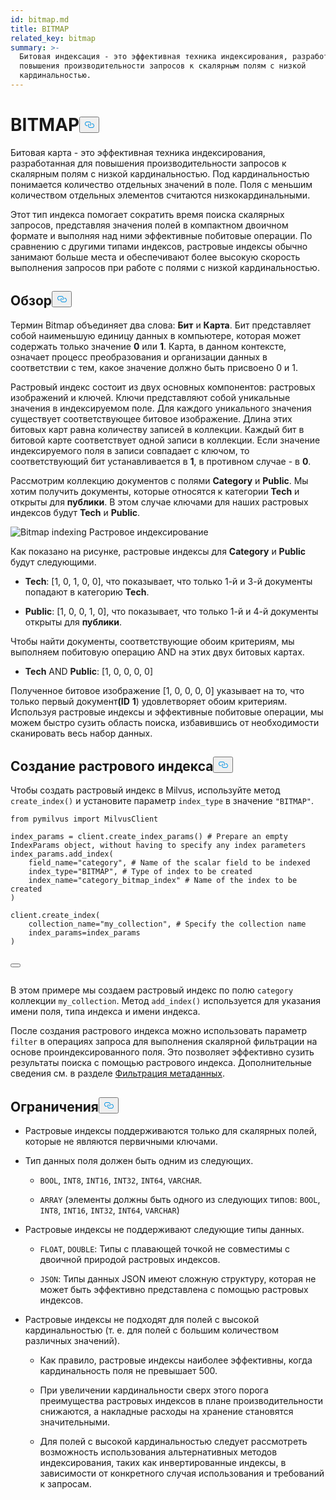 ```yaml
---
id: bitmap.md
title: BITMAP
related_key: bitmap
summary: >-
  Битовая индексация - это эффективная техника индексирования, разработанная для
  повышения производительности запросов к скалярным полям с низкой
  кардинальностью.
---
```

<h1 id="BITMAP​" class="common-anchor-header">BITMAP<button data-href="#BITMAP​" class="anchor-icon" translate="no">
      <svg translate="no"
        aria-hidden="true"
        focusable="false"
        height="20"
        version="1.1"
        viewBox="0 0 16 16"
        width="16"
      >
        <path
          fill="#0092E4"
          fill-rule="evenodd"
          d="M4 9h1v1H4c-1.5 0-3-1.69-3-3.5S2.55 3 4 3h4c1.45 0 3 1.69 3 3.5 0 1.41-.91 2.72-2 3.25V8.59c.58-.45 1-1.27 1-2.09C10 5.22 8.98 4 8 4H4c-.98 0-2 1.22-2 2.5S3 9 4 9zm9-3h-1v1h1c1 0 2 1.22 2 2.5S13.98 12 13 12H9c-.98 0-2-1.22-2-2.5 0-.83.42-1.64 1-2.09V6.25c-1.09.53-2 1.84-2 3.25C6 11.31 7.55 13 9 13h4c1.45 0 3-1.69 3-3.5S14.5 6 13 6z"
        ></path>
      </svg>
    </button></h1><p>Битовая карта - это эффективная техника индексирования, разработанная для повышения производительности запросов к скалярным полям с низкой кардинальностью. Под кардинальностью понимается количество отдельных значений в поле. Поля с меньшим количеством отдельных элементов считаются низкокардинальными.</p>
<p>Этот тип индекса помогает сократить время поиска скалярных запросов, представляя значения полей в компактном двоичном формате и выполняя над ними эффективные побитовые операции. По сравнению с другими типами индексов, растровые индексы обычно занимают больше места и обеспечивают более высокую скорость выполнения запросов при работе с полями с низкой кардинальностью.</p>
<h2 id="Overview" class="common-anchor-header">Обзор<button data-href="#Overview" class="anchor-icon" translate="no">
      <svg translate="no"
        aria-hidden="true"
        focusable="false"
        height="20"
        version="1.1"
        viewBox="0 0 16 16"
        width="16"
      >
        <path
          fill="#0092E4"
          fill-rule="evenodd"
          d="M4 9h1v1H4c-1.5 0-3-1.69-3-3.5S2.55 3 4 3h4c1.45 0 3 1.69 3 3.5 0 1.41-.91 2.72-2 3.25V8.59c.58-.45 1-1.27 1-2.09C10 5.22 8.98 4 8 4H4c-.98 0-2 1.22-2 2.5S3 9 4 9zm9-3h-1v1h1c1 0 2 1.22 2 2.5S13.98 12 13 12H9c-.98 0-2-1.22-2-2.5 0-.83.42-1.64 1-2.09V6.25c-1.09.53-2 1.84-2 3.25C6 11.31 7.55 13 9 13h4c1.45 0 3-1.69 3-3.5S14.5 6 13 6z"
        ></path>
      </svg>
    </button></h2><p>Термин Bitmap объединяет два слова: <strong>Бит</strong> и <strong>Карта</strong>. Бит представляет собой наименьшую единицу данных в компьютере, которая может содержать только значение <strong>0</strong> или <strong>1</strong>. Карта, в данном контексте, означает процесс преобразования и организации данных в соответствии с тем, какое значение должно быть присвоено 0 и 1.</p>
<p>Растровый индекс состоит из двух основных компонентов: растровых изображений и ключей. Ключи представляют собой уникальные значения в индексируемом поле. Для каждого уникального значения существует соответствующее битовое изображение. Длина этих битовых карт равна количеству записей в коллекции. Каждый бит в битовой карте соответствует одной записи в коллекции. Если значение индексируемого поля в записи совпадает с ключом, то соответствующий бит устанавливается в <strong>1</strong>, в противном случае - в <strong>0</strong>.</p>
<p>Рассмотрим коллекцию документов с полями <strong>Category</strong> и <strong>Public</strong>. Мы хотим получить документы, которые относятся к категории <strong>Tech</strong> и открыты для <strong>публики</strong>. В этом случае ключами для наших растровых индексов будут <strong>Tech</strong> и <strong>Public</strong>.</p>
<p>
  
   <span class="img-wrapper"> <img translate="no" src="/docs/v2.6.x/assets/bitmap.png" alt="Bitmap indexing" class="doc-image" id="bitmap-indexing" />
   </span> <span class="img-wrapper"> <span>Растровое индексирование</span> </span></p>
<p>Как показано на рисунке, растровые индексы для <strong>Category</strong> и <strong>Public</strong> будут следующими.</p>
<ul>
<li><p><strong>Tech</strong>: [1, 0, 1, 0, 0], что показывает, что только 1-й и 3-й документы попадают в категорию <strong>Tech</strong>.</p></li>
<li><p><strong>Public</strong>: [1, 0, 0, 1, 0], что показывает, что только 1-й и 4-й документы открыты для <strong>публики</strong>.</p></li>
</ul>
<p>Чтобы найти документы, соответствующие обоим критериям, мы выполняем побитовую операцию AND на этих двух битовых картах.</p>
<ul>
<li><strong>Tech</strong> AND <strong>Public</strong>: [1, 0, 0, 0, 0]</li>
</ul>
<p>Полученное битовое изображение [1, 0, 0, 0, 0] указывает на то, что только первый документ<strong>(ID</strong> <strong>1</strong>) удовлетворяет обоим критериям. Используя растровые индексы и эффективные побитовые операции, мы можем быстро сузить область поиска, избавившись от необходимости сканировать весь набор данных.</p>
<h2 id="Create-a-bitmap-index" class="common-anchor-header">Создание растрового индекса<button data-href="#Create-a-bitmap-index" class="anchor-icon" translate="no">
      <svg translate="no"
        aria-hidden="true"
        focusable="false"
        height="20"
        version="1.1"
        viewBox="0 0 16 16"
        width="16"
      >
        <path
          fill="#0092E4"
          fill-rule="evenodd"
          d="M4 9h1v1H4c-1.5 0-3-1.69-3-3.5S2.55 3 4 3h4c1.45 0 3 1.69 3 3.5 0 1.41-.91 2.72-2 3.25V8.59c.58-.45 1-1.27 1-2.09C10 5.22 8.98 4 8 4H4c-.98 0-2 1.22-2 2.5S3 9 4 9zm9-3h-1v1h1c1 0 2 1.22 2 2.5S13.98 12 13 12H9c-.98 0-2-1.22-2-2.5 0-.83.42-1.64 1-2.09V6.25c-1.09.53-2 1.84-2 3.25C6 11.31 7.55 13 9 13h4c1.45 0 3-1.69 3-3.5S14.5 6 13 6z"
        ></path>
      </svg>
    </button></h2><p>Чтобы создать растровый индекс в Milvus, используйте метод <code translate="no">create_index()</code> и установите параметр <code translate="no">index_type</code> в значение <code translate="no">&quot;BITMAP&quot;</code>.</p>
<pre><code translate="no" class="language-python"><span class="hljs-keyword">from</span> pymilvus <span class="hljs-keyword">import</span> MilvusClient​
​
index_params = client.create_index_params() <span class="hljs-comment"># Prepare an empty IndexParams object, without having to specify any index parameters​</span>
index_params.add_index(​
    field_name=<span class="hljs-string">&quot;category&quot;</span>, <span class="hljs-comment"># Name of the scalar field to be indexed​</span>
    index_type=<span class="hljs-string">&quot;BITMAP&quot;</span>, <span class="hljs-comment"># Type of index to be created​</span>
    index_name=<span class="hljs-string">&quot;category_bitmap_index&quot;</span> <span class="hljs-comment"># Name of the index to be created​</span>
)​
​
client.create_index(​
    collection_name=<span class="hljs-string">&quot;my_collection&quot;</span>, <span class="hljs-comment"># Specify the collection name​</span>
    index_params=index_params​
)​

<button class="copy-code-btn"></button></code></pre>
<p>В этом примере мы создаем растровый индекс по полю <code translate="no">category</code> коллекции <code translate="no">my_collection</code>. Метод <code translate="no">add_index()</code> используется для указания имени поля, типа индекса и имени индекса.</p>
<p>После создания растрового индекса можно использовать параметр <code translate="no">filter</code> в операциях запроса для выполнения скалярной фильтрации на основе проиндексированного поля. Это позволяет эффективно сузить результаты поиска с помощью растрового индекса. Дополнительные сведения см. в разделе <a href="/docs/ru/boolean.md">Фильтрация метаданных</a>.</p>
<h2 id="Limits" class="common-anchor-header">Ограничения<button data-href="#Limits" class="anchor-icon" translate="no">
      <svg translate="no"
        aria-hidden="true"
        focusable="false"
        height="20"
        version="1.1"
        viewBox="0 0 16 16"
        width="16"
      >
        <path
          fill="#0092E4"
          fill-rule="evenodd"
          d="M4 9h1v1H4c-1.5 0-3-1.69-3-3.5S2.55 3 4 3h4c1.45 0 3 1.69 3 3.5 0 1.41-.91 2.72-2 3.25V8.59c.58-.45 1-1.27 1-2.09C10 5.22 8.98 4 8 4H4c-.98 0-2 1.22-2 2.5S3 9 4 9zm9-3h-1v1h1c1 0 2 1.22 2 2.5S13.98 12 13 12H9c-.98 0-2-1.22-2-2.5 0-.83.42-1.64 1-2.09V6.25c-1.09.53-2 1.84-2 3.25C6 11.31 7.55 13 9 13h4c1.45 0 3-1.69 3-3.5S14.5 6 13 6z"
        ></path>
      </svg>
    </button></h2><ul>
<li><p>Растровые индексы поддерживаются только для скалярных полей, которые не являются первичными ключами.</p></li>
<li><p>Тип данных поля должен быть одним из следующих.</p>
<ul>
<li><p><code translate="no">BOOL</code>, <code translate="no">INT8</code>, <code translate="no">INT16</code>, <code translate="no">INT32</code>, <code translate="no">INT64</code>, <code translate="no">VARCHAR</code>.</p></li>
<li><p><code translate="no">ARRAY</code> (элементы должны быть одного из следующих типов: <code translate="no">BOOL</code>, <code translate="no">INT8</code>, <code translate="no">INT16</code>, <code translate="no">INT32</code>, <code translate="no">INT64</code>, <code translate="no">VARCHAR</code>)</p></li>
</ul></li>
<li><p>Растровые индексы не поддерживают следующие типы данных.</p>
<ul>
<li><p><code translate="no">FLOAT</code>, <code translate="no">DOUBLE</code>: Типы с плавающей точкой не совместимы с двоичной природой растровых индексов.</p></li>
<li><p><code translate="no">JSON</code>: Типы данных JSON имеют сложную структуру, которая не может быть эффективно представлена с помощью растровых индексов.</p></li>
</ul></li>
<li><p>Растровые индексы не подходят для полей с высокой кардинальностью (т. е. для полей с большим количеством различных значений).</p>
<ul>
<li><p>Как правило, растровые индексы наиболее эффективны, когда кардинальность поля не превышает 500.</p></li>
<li><p>При увеличении кардинальности сверх этого порога преимущества растровых индексов в плане производительности снижаются, а накладные расходы на хранение становятся значительными.</p></li>
<li><p>Для полей с высокой кардинальностью следует рассмотреть возможность использования альтернативных методов индексирования, таких как инвертированные индексы, в зависимости от конкретного случая использования и требований к запросам.</p></li>
</ul></li>
</ul>
